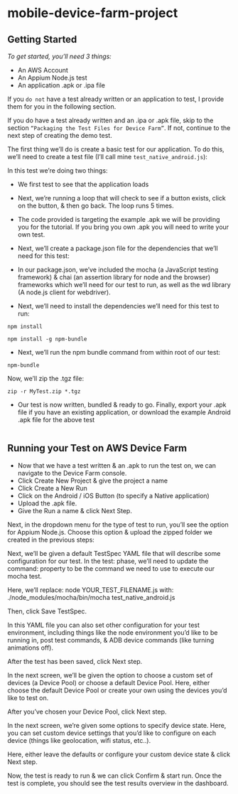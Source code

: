 # mobile-device-farm-project

## Getting Started

*To get started, you’ll need 3 things:*

- An AWS Account
- An Appium Node.js test
- An application .apk or .ipa file

If you `do not` have a test already written or an application to test, I provide them for you in the following section.

If you do have a test already written and an .ipa or .apk file, skip to the section `“Packaging the Test Files for Device Farm”`. If not, continue to the next step of creating the demo test.

The first thing we’ll do is create a basic test for our application. To do this, we’ll need to create a test file (I’ll call mine `test_native_android.js`):

In this test we’re doing two things:

- We first test to see that the application loads
- Next, we’re running a loop that will check to see if a button exists, click on the button, & then go back. The loop runs 5 times.

- The code provided is targeting the example .apk we will be providing you for the tutorial. If you bring you own .apk you will need to write your own test.

- Next, we’ll create a package.json file for the dependencies that we’ll need for this test:

- In our package.json, we’ve included the mocha (a JavaScript testing framework) & chai (an assertion library for node and the browser) frameworks which we’ll need for our test to run, as well as the wd library (A node.js client for webdriver).

- Next, we’ll need to install the dependencies we’ll need for this test to run:

```node
npm install
```

```node
npm install -g npm-bundle
```

- Next, we’ll run the npm bundle command from within root of our test:

```node
npm-bundle
```

Now, we’ll zip the .tgz file:

```node
zip -r MyTest.zip *.tgz
```

- Our test is now written, bundled & ready to go.
Finally, export your .apk file if you have an existing application, or download the example Android .apk file for the above test

```node

```

## Running your Test on AWS Device Farm

- Now that we have a test written & an .apk to run the test on, we can navigate to the Device Farm console.
- Click Create New Project & give the project a name
- Click Create a New Run
- Click on the Android / iOS Button (to specify a Native application)
- Upload the .apk file.
- Give the Run a name & click Next Step.

Next, in the dropdown menu for the type of test to run, you’ll see the option for Appium Node.js. Choose this option & upload the zipped folder we created in the previous steps:

Next, we’ll be given a default TestSpec YAML file that will describe some configuration for our test.
In the test: phase, we’ll need to update the command: property to be the command we need to use to execute our mocha test.

Here, we’ll replace:
node YOUR_TEST_FILENAME.js
with:
./node_modules/mocha/bin/mocha test_native_android.js

Then, click Save TestSpec.

In this YAML file you can also set other configuration for your test environment, including things like the node environment you’d like to be running in, post test commands, & ADB device commands (like turning animations off).

After the test has been saved, click Next step.

In the next screen, we’ll be given the option to choose a custom set of devices (a Device Pool) or choose a default Device Pool. Here, either choose the default Device Pool or create your own using the devices you’d like to test on.

After you’ve chosen your Device Pool, click Next step.

In the next screen, we’re given some options to specify device state. Here, you can set custom device settings that you’d like to configure on each device (things like geolocation, wifi status, etc..).

Here, either leave the defaults or configure your custom device state & click Next step.

Now, the test is ready to run & we can click Confirm & start run.
Once the test is complete, you should see the test results overview in the dashboard.